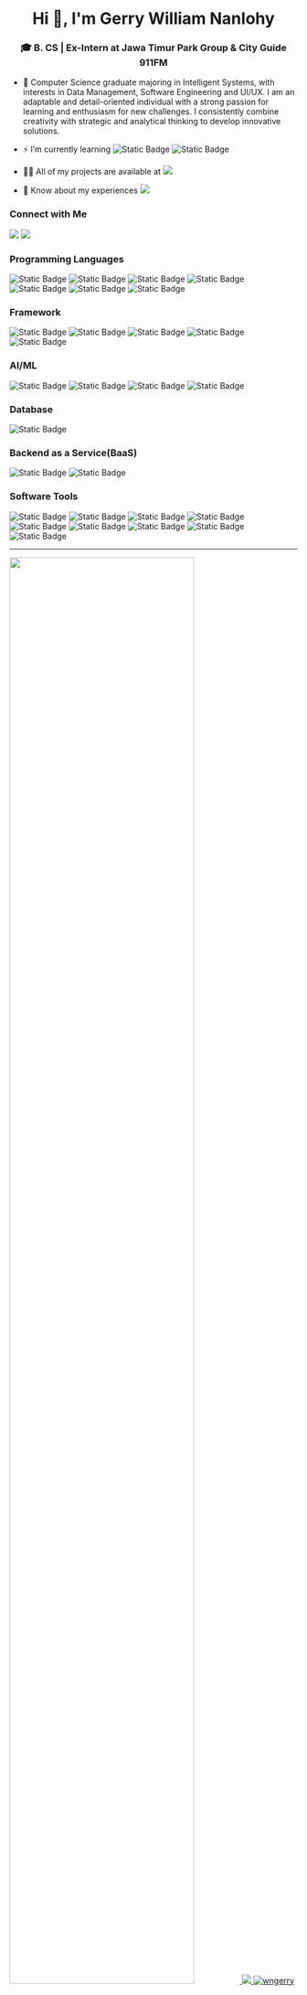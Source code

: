 <h1 align="center">Hi 👋, I'm Gerry William Nanlohy</h1>
<h3 align="center">🎓 B. CS | Ex-Intern at Jawa Timur Park Group & City Guide 911FM</h3>

- 🌱 Computer Science graduate majoring in Intelligent Systems, with interests in Data Management, Software Engineering and UI/UX. I am an adaptable and detail-oriented individual with a strong passion for learning and enthusiasm for new challenges. I consistently combine creativity with strategic and analytical thinking to develop innovative solutions.

- ⚡ I’m currently learning ![Static Badge](https://img.shields.io/badge/C%2B%2B-00599C?style=for-the-badge&logo=c%2B%2B&labelColor=black) ![Static Badge](https://img.shields.io/badge/.net-512BD4?style=for-the-badge&logo=.net&labelColor=black)

- 👨‍💻 All of my projects are available at  [![](https://img.shields.io/badge/MyPortfolio-D14836?style=for-the-badge&logoColor=white)](https://drive.google.com/file/d/1pr07PUVAIAE3JUC-wk1RZV5g9q18qhXz/view?usp=sharing)

- 📄 Know about my experiences   [![](https://img.shields.io/badge/MyCV-D14836?style=for-the-badge&logoColor=white)](https://drive.google.com/file/d/1ecqBewMkKCHkRvtZf2n_IJ6-HPPUZAeG/view?usp=sharing)

<h3 align="left">Connect with Me</h3>

[![](https://img.shields.io/badge/Gmail-D14836?style=for-the-badge&logo=gmail&logoColor=white)](mailto:nanlohygerry@gmail.com) [![](https://img.shields.io/badge/LinkedIn-0077B5?style=for-the-badge&logo=linkedin&logoColor=white)](https://www.linkedin.com/in/gerrywilliamnanlohy/)

<h3 align="left">Programming Languages</h3>

![Static Badge](https://img.shields.io/badge/C-A8B9CC?style=for-the-badge&logo=c&labelColor=black) ![Static Badge](https://img.shields.io/badge/C%2B%2B-00599C?style=for-the-badge&logo=c%2B%2B&labelColor=black) ![Static Badge](https://img.shields.io/badge/HTML-E34F26?style=for-the-badge&logo=html5&labelColor=black) ![Static Badge](https://img.shields.io/badge/CSS-663399?style=for-the-badge&logo=css&labelColor=black) ![Static Badge](https://img.shields.io/badge/Javascript-F7DF1E?style=for-the-badge&logo=javascript&labelColor=black) ![Static Badge](https://img.shields.io/badge/Typescript-3178C6?style=for-the-badge&logo=typescript&labelColor=black) ![Static Badge](https://img.shields.io/badge/Python-3776AB?style=for-the-badge&logo=python&labelColor=black)

<h3 align="left">Framework</h3>

![Static Badge](https://img.shields.io/badge/laravel-FF2D20?style=for-the-badge&logo=laravel&labelColor=black) ![Static Badge](https://img.shields.io/badge/ionic-3880FF?style=for-the-badge&logo=ionic&labelColor=black) ![Static Badge](https://img.shields.io/badge/bootstrap-7952B3?style=for-the-badge&logo=bootstrap&labelColor=black) ![Static Badge](https://img.shields.io/badge/angular-0F0F11?style=for-the-badge&logo=angular&labelColor=black) ![Static Badge](https://img.shields.io/badge/.net-512BD4?style=for-the-badge&logo=.net&labelColor=black)

<h3 align="left">AI/ML</h3>

![Static Badge](https://img.shields.io/badge/tensorflow-FF6F00?style=for-the-badge&logo=tensorflow&labelColor=black) ![Static Badge](https://img.shields.io/badge/pytorch-EE4C2C?style=for-the-badge&logo=pytorch&labelColor=black) ![Static Badge](https://img.shields.io/badge/pandas-150458?style=for-the-badge&logo=pandas&labelColor=black) ![Static Badge](https://img.shields.io/badge/scikit-learn-F7931E?style=for-the-badge&logo=scikit-learn&labelColor=black)

<h3 align="left">Database</h3>

![Static Badge](https://img.shields.io/badge/Mysql-4479A1?style=for-the-badge&logo=Mysql&labelColor=black)

<h3 align="left">Backend as a Service(BaaS)</h3>

![Static Badge](https://img.shields.io/badge/firebase-DD2C00?style=for-the-badge&logo=firebase&labelColor=black) ![Static Badge](https://img.shields.io/badge/heroku-430098?style=for-the-badge&logo=heroku&labelColor=black)

<h3 align="left">Software Tools</h3>

![Static Badge](https://img.shields.io/badge/jira-0052CC?style=for-the-badge&logo=jira&labelColor=black) ![Static Badge](https://img.shields.io/badge/notion-000000?style=for-the-badge&logo=notion&labelColor=black) ![Static Badge](https://img.shields.io/badge/diagrams.net-F08705?style=for-the-badge&logo=diagrams.net&labelColor=black) ![Static Badge](https://img.shields.io/badge/canva-00C4CC?style=for-the-badge&logo=canva&labelColor=black) ![Static Badge](https://img.shields.io/badge/figma-F24E1E?style=for-the-badge&logo=figma&labelColor=black) ![Static Badge](https://img.shields.io/badge/googleanalytics-E37400?style=for-the-badge&logo=googleanalytics&labelColor=black) ![Static Badge](https://img.shields.io/badge/googlecolab-F9AB00?style=for-the-badge&logo=googlecolab&labelColor=black) ![Static Badge](https://img.shields.io/badge/googlesheets-34A853?style=for-the-badge&logo=googlesheets&labelColor=black) ![Static Badge](https://img.shields.io/badge/jupyter-F37626?style=for-the-badge&logo=jupyter&labelColor=black)

<hr>
 <a href="https://github.com/hygerry">
 <img height=80% widht=80% src="https://github-readme-stats.vercel.app/api/top-langs?username=wngerry&show_icons=true&theme=tokyonight">
 <img src="https://github-readme-stats.vercel.app/api?username=wngerry&show_icons=true&theme=tokyonight">
   <img src="https://github-readme-streak-stats.herokuapp.com/?user=wngerry&theme=tokyonight" alt="wngerry" />
 </a>
 </p>
<hr>
